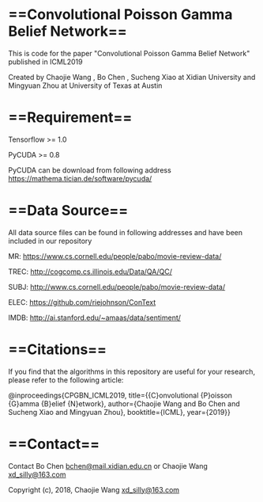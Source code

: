 # ==Convolutional Poisson Gamma Belief Network==
This is code for the paper "Convolutional Poisson Gamma Belief Network" published in ICML2019

Created by Chaojie Wang , Bo Chen , Sucheng Xiao at Xidian University and Mingyuan Zhou at University of Texas at Austin

# ==Requirement==
Tensorflow >= 1.0

PyCUDA >= 0.8 

PyCUDA can be download from following address https://mathema.tician.de/software/pycuda/

# ==Data Source==
All data source files can be found in following addresses and have been included in our repository

MR: https://www.cs.cornell.edu/people/pabo/movie-review-data/

TREC: http://cogcomp.cs.illinois.edu/Data/QA/QC/

SUBJ: http://www.cs.cornell.edu/people/pabo/movie-review-data/

ELEC: https://github.com/riejohnson/ConText

IMDB: http://ai.stanford.edu/~amaas/data/sentiment/

# ==Citations==
If you find that the algorithms in this repository are useful for your research, please refer to the following article:

@inproceedings{CPGBN_ICML2019,
title={{C}onvolutional {P}oisson {G}amma {B}elief {N}etwork},
author={Chaojie Wang and Bo Chen and Sucheng Xiao and Mingyuan Zhou}, booktitle={ICML}, year={2019}}

# ==Contact== 
Contact Bo Chen bchen@mail.xidian.edu.cn or Chaojie Wang xd_silly@163.com

Copyright (c), 2018, Chaojie Wang xd_silly@163.com
